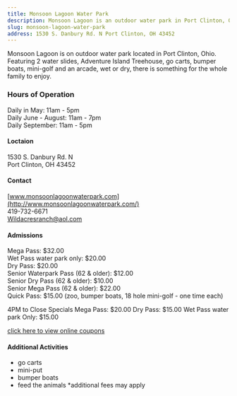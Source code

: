 ```yaml
---
title: Monsoon Lagoon Water Park
description: Monsoon Lagoon is an outdoor water park in Port Clinton, Ohio that features 2 water slides, go carts, bumber boats, mini-golf and an arcade. 
slug: monsoon-lagoon-water-park
address: 1530 S. Danbury Rd. N Port Clinton, OH 43452
---
```


Monsoon Lagoon is on outdoor water park located in Port Clinton, Ohio.  Featuring 2 water slides, Adventure Island Treehouse, go carts, bumper boats, mini-golf and an arcade, wet or dry, there is something for the whole family to enjoy.  

### Hours of Operation
Daily in May: 11am - 5pm  
Daily June - August: 11am - 7pm  
Daily September: 11am - 5pm   

#### Loctaion
1530 S. Danbury Rd. N  
Port Clinton, OH 43452  

#### Contact
[www.monsoonlagoonwaterpark.com](http://www.monsoonlagoonwaterpark.com/)  
419-732-6671  
Wildacresranch@aol.com

#### Admissions 

Mega Pass: $32.00  
Wet Pass water park only: $20.00  
Dry Pass: $20.00  
Senior Waterpark Pass (62 & older): $12.00  
Senior Dry Pass (62 & older): $10.00  
Senior Mega Pass (62 & older): $22.00  
Quick Pass: $15.00 (zoo, bumper boats, 18 hole mini-golf - one time each)  

4PM to Close Specials
Mega Pass: $20.00
Dry Pass: $15.00
Wet Pass water park Only: $15.00

[click here to view online coupons](http://www.monsoonlagoonwaterpark.com/specials/)  

#### Additional Activities 
- go carts
- mini-put
- bumper boats
- feed the animals 
*additional fees may apply
